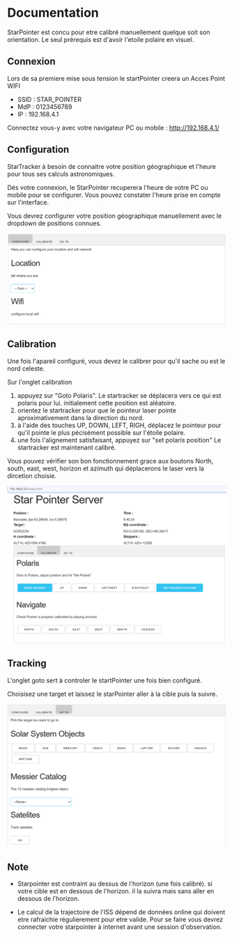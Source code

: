 Documentation
===

StarPointer est concu pour etre calibré manuellement quelque soit son orientation.
Le seul prérequis est d'avoir l'etoile polaire en visuel.

Connexion
---
Lors de sa premiere mise sous tension le startPointer creera un Acces Point WIFI
- SSID : STAR_POINTER
- MdP  : 0123456789
- IP   : 192.168.4.1

Connectez vous-y avec votre navigateur PC ou mobile : http://192.168.4.1/

Configuration
---
StarTracker à besoin de connaitre votre position géographique et l'heure pour tous ses calculs astronomiques.

Dés votre connexion, le StarPointer recuperera l'heure de votre PC ou mobile pour se configurer.
Vous pouvez constater l'heure prise en compte sur l'interface.

Vous devrez configurer votre position géographique manuellement avec le dropdown de positions connues.

![Configure](IHM_Configure.png)

Calibration
---
Une fois l'apareil configuré, vous devez le calibrer pour qu'il sache ou est le nord celeste.

Sur l'onglet calibration
  1. appuyez sur "Goto Polaris". Le startracker se déplacera vers ce qui est polaris pour lui. initialement cette position est aléatoire.
  2. orientez le startracker pour que le pointeur laser pointe aproximativement dans la direction du nord.
  3. à l'aide des touches UP, DOWN, LEFT, RIGH, déplacez le pointeur pour qu'il pointe le plus pécisément possible sur l'étoile polaire.
  4. une fois l'alignement satisfaisant, appuyez sur "set polaris position"
Le startracker est maintenant calibré.

Vous pouvez vérifier son bon fonctionnement grace aux boutons North, south, east, west, horizon et azimuth qui déplacerons le laser vers la dircetion choisie.

![Calibrate](IHM_Calibrate.png)

Tracking
---
L'onglet goto sert à controler le startPointer une fois bien configuré.

Choisisez une target et laissez le starPointer aller à la cible puis la suivre.

![Go To](IHM_Goto.png)

Note
---
- Starpointer est contraint au dessus de l'horizon (une fois calibré). si votre cible est en dessous de l'horizon. il la suivra mais sans aller en dessous de l'horizon.

- Le calcul de la trajectoire de l'ISS dépend de données online qui doivent etre rafraichie régulierement pour etre valide. Pour se faire vous devrez connecter votre starpointer à internet avant une session d'observation.


